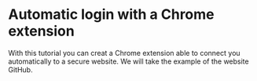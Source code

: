 # Automatic login with a Chrome extension
With this tutorial you can creat a Chrome extension able to connect you automatically to a secure website.
We will take the example of the website GitHub.
